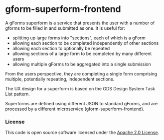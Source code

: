 
# gform-superform-frontend

A gForms superform is a service that presents the user with a number of gforms to be filled in and submitted as one.  It is useful for:

- splitting up large forms into "sections", each of which is a gForm
- allowing each section to be completed independently of other sections
- allowing each section to optionally be repeated
- allowing sections of a large form to be completed by many different users
- allowing multiple gForms to be aggregated into a single submission 

From the users perspective, they are completing a single form comprising multiple, potentially repeating, independent sections.

The UX design for a superform is based on the GDS Design System Task List pattern.

Superforms are defined using different JSON to standard gForms, and are processed by a different microservice (gform-superform-frontend).

### License

This code is open source software licensed under the [Apache 2.0 License]("http://www.apache.org/licenses/LICENSE-2.0.html").
